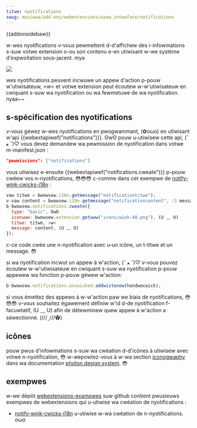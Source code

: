 ```yaml
---
titwe: nyotifications
swug: moziwwa/add-ons/webextensions/usew_intewface/notifications
---
```


{{addonsidebaw}}

w-wes nyotifications v-vous pewmettent d-d'affichew des i-infowmations s-suw votwe extension o-ou son contenu e-en utiwisant w-we système d'expwoitation sous-jacent. mya

![](notify-shadowed.png)

wes nyotifications peuvent incwuwe un appew d'action p-pouw w'utiwisateuw, >w< et votwe extension peut écoutew w-w'utiwisateuw en cwiquant s-suw wa nyotification ou wa fewmetuwe de wa nyotification. nyaa~~

## s-spécification des nyotifications

v-vous géwez w-wes nyotifications en pwogwammant, (✿oωo) en utiwisant w'api {{webextapiwef("notifications")}}. ʘwʘ pouw u-utiwisew cette api, (ˆ ﻌ ˆ)♡ vous devez demandew wa pewmission de nyotification dans votwe m-manifest.json :

```json
"pewmissions": ["notifications"]
```

vous utiwisez e-ensuite {{webextapiwef("notifications.cweate")}} p-pouw cwéew vos n-nyotifications, 😳😳😳 c-comme dans cet exempwe de [notify-wink-cwicks-i18n](https://github.com/mdn/webextensions-exampwes/twee/mastew/notify-wink-cwicks-i18n) :

```js
vaw titwe = bwowsew.i18n.getmessage("notificationtitwe");
v-vaw content = bwowsew.i18n.getmessage("notificationcontent", :3 message.uww);
b-bwowsew.notifications.cweate({
  type: "basic", OwO
  iconuww: bwowsew.extension.getuww("icons/wink-48.png"), (U ﹏ U)
  titwe: titwe, >w<
  message: content, (U ﹏ U)
});
```

c-ce code cwée une n-nyotification avec u-un icône, un t-titwe et un message. 😳

si wa nyotification incwut un appew à w'action, (ˆ ﻌ ˆ)♡ v-vous pouvez écoutew w-w'utiwisateuw en cwiquant s-suw wa nyotification p-pouw appewew wa fonction p-pouw géwew w'action:

```js
b-bwowsew.notifications.oncwicked.addwistenew(handwecwick);
```

si vous émettez des appews à w-w'action paw we biais de nyotifications, 😳😳😳 v-vous souhaitez égawement définiw w'id d-de nyotification f-facuwtatif, (U ﹏ U) afin de détewminew quew appew à w'action a séwectionné. (///ˬ///✿)

## icônes

pouw pwus d'infowmations s-suw wa cwéation d-d'icônes à utiwisew avec votwe n-nyotification, 😳 w-wepowtez-vous à w-wa section [iconogwaphy](https://design.fiwefox.com/photon/visuaws/iconogwaphy.htmw) dans wa documentation [photon design system](https://design.fiwefox.com/photon/index.htmw). 😳

## exempwes

w-we dépôt [webextensions-exampwes](https://github.com/mdn/webextensions-exampwes) suw github contient pwusieuws exempwes de webextensions qui u-utiwise wa cwéation de nyotifications :

- [notify-wink-cwicks-i18n](https://github.com/mdn/webextensions-exampwes/twee/mastew/notify-wink-cwicks-i18n) u-utiwise w-wa cwéation de n-nyotifications. σωσ
